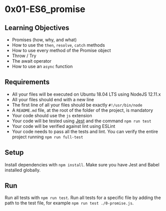 # 0x01-ES6_promise 

## Learning Objectives

* Promises (how, why, and what)
* How to use the `then`, `resolve`, `catch` methods
* How to use every method of the Promise object
* Throw / Try
* The await operator
* How to use an `async` function

## Requirements

* All your files will be executed on Ubuntu 18.04 LTS using NodeJS 12.11.x
* All your files should end with a new line
* The first line of all your files should be exactly `#!/usr/bin/node`
* A `README.md` file, at the root of the folder of the project, is mandatory
* Your code should use the `js` extension
* Your code will be tested using [Jest](https://jestjs.io/en/) and the command `npm run test`
* Your code will be verified against lint using ESLint
* Your code needs to pass all the tests and lint. You can verify the entire project running `npm run full-test`

## Setup

Install dependencies with `npm install`. Make sure you have Jest and Babel installed globally.

## Run

Run all tests with `npm run test`. Run all tests for a specific file by adding the path to the test file, for example `npm run test ./0-promise.js`.